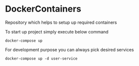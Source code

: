 # DockerContainers
Repository which helps to setup up required containers

To start up project simply execute below command 
```shell
docker-compose up 
```
For development purpose you can always pick desired services
```shell
docker-compose up -d user-service
```
